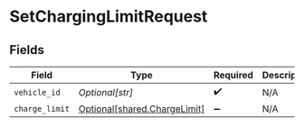 # SetChargingLimitRequest


## Fields

| Field                                                                  | Type                                                                   | Required                                                               | Description                                                            |
| ---------------------------------------------------------------------- | ---------------------------------------------------------------------- | ---------------------------------------------------------------------- | ---------------------------------------------------------------------- |
| `vehicle_id`                                                           | *Optional[str]*                                                        | :heavy_check_mark:                                                     | N/A                                                                    |
| `charge_limit`                                                         | [Optional[shared.ChargeLimit]](undefined/models/shared/chargelimit.md) | :heavy_minus_sign:                                                     | N/A                                                                    |